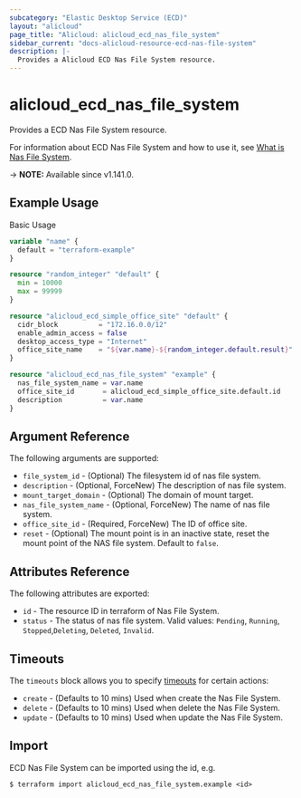 ```yaml
---
subcategory: "Elastic Desktop Service (ECD)"
layout: "alicloud"
page_title: "Alicloud: alicloud_ecd_nas_file_system"
sidebar_current: "docs-alicloud-resource-ecd-nas-file-system"
description: |-
  Provides a Alicloud ECD Nas File System resource.
---
```


# alicloud_ecd_nas_file_system

Provides a ECD Nas File System resource.

For information about ECD Nas File System and how to use it, see [What is Nas File System](https://www.alibabacloud.com/help/en/elastic-desktop-service/latest/api-reference-for-easy-use-1).

-> **NOTE:** Available since v1.141.0.

## Example Usage

Basic Usage

```terraform
variable "name" {
  default = "terraform-example"
}

resource "random_integer" "default" {
  min = 10000
  max = 99999
}

resource "alicloud_ecd_simple_office_site" "default" {
  cidr_block          = "172.16.0.0/12"
  enable_admin_access = false
  desktop_access_type = "Internet"
  office_site_name    = "${var.name}-${random_integer.default.result}"
}

resource "alicloud_ecd_nas_file_system" "example" {
  nas_file_system_name = var.name
  office_site_id       = alicloud_ecd_simple_office_site.default.id
  description          = var.name
}
```

## Argument Reference

The following arguments are supported:

* `file_system_id` - (Optional) The filesystem id of nas file system.
* `description` - (Optional, ForceNew) The description of nas file system.
* `mount_target_domain` - (Optional) The domain of mount target.
* `nas_file_system_name` - (Optional, ForceNew) The name of nas file system.
* `office_site_id` - (Required, ForceNew) The ID of office site.
* `reset` - (Optional) The mount point is in an inactive state, reset the mount point of the NAS file system. Default to `false`.

## Attributes Reference

The following attributes are exported:

* `id` - The resource ID in terraform of Nas File System.
* `status` - The status of nas file system. Valid values: `Pending`, `Running`, `Stopped`,`Deleting`, `Deleted`, `Invalid`.

## Timeouts

The `timeouts` block allows you to specify [timeouts](https://www.terraform.io/docs/configuration-0-11/resources.html#timeouts) for certain actions:

* `create` - (Defaults to 10 mins) Used when create the Nas File System.
* `delete` - (Defaults to 10 mins) Used when delete the Nas File System.
* `update` - (Defaults to 10 mins) Used when update the Nas File System.

## Import

ECD Nas File System can be imported using the id, e.g.

```shell
$ terraform import alicloud_ecd_nas_file_system.example <id>
```
